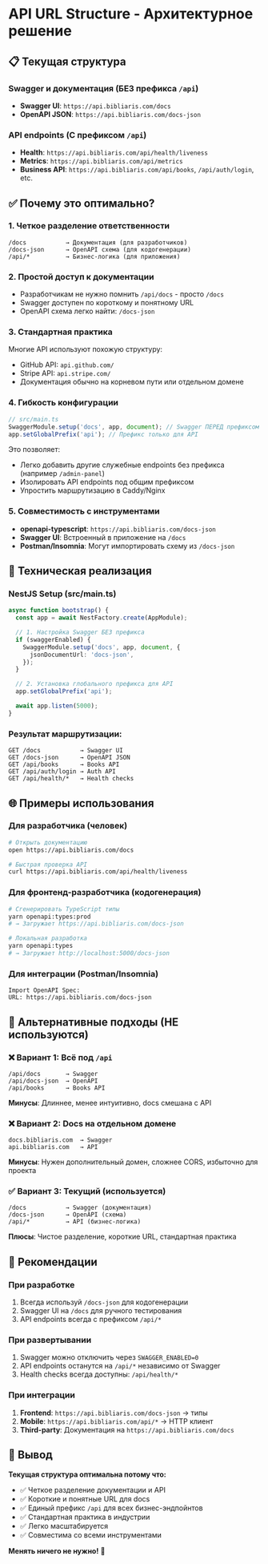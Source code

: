 # API URL Structure - Архитектурное решение

## 📋 Текущая структура

### Swagger и документация (БЕЗ префикса `/api`)

- **Swagger UI**: `https://api.bibliaris.com/docs`
- **OpenAPI JSON**: `https://api.bibliaris.com/docs-json`

### API endpoints (С префиксом `/api`)

- **Health**: `https://api.bibliaris.com/api/health/liveness`
- **Metrics**: `https://api.bibliaris.com/api/metrics`
- **Business API**: `https://api.bibliaris.com/api/books`, `/api/auth/login`, etc.

## ✅ Почему это оптимально?

### 1. Четкое разделение ответственности

```
/docs           → Документация (для разработчиков)
/docs-json      → OpenAPI схема (для кодогенерации)
/api/*          → Бизнес-логика (для приложения)
```

### 2. Простой доступ к документации

- Разработчикам не нужно помнить `/api/docs` - просто `/docs`
- Swagger доступен по короткому и понятному URL
- OpenAPI схема легко найти: `/docs-json`

### 3. Стандартная практика

Многие API используют похожую структуру:

- GitHub API: `api.github.com/`
- Stripe API: `api.stripe.com/`
- Документация обычно на корневом пути или отдельном домене

### 4. Гибкость конфигурации

```typescript
// src/main.ts
SwaggerModule.setup('docs', app, document); // Swagger ПЕРЕД префиксом
app.setGlobalPrefix('api'); // Префикс только для API
```

Это позволяет:

- Легко добавить другие служебные endpoints без префикса (например `/admin-panel`)
- Изолировать API endpoints под общим префиксом
- Упростить маршрутизацию в Caddy/Nginx

### 5. Совместимость с инструментами

- **openapi-typescript**: `https://api.bibliaris.com/docs-json`
- **Swagger UI**: Встроенный в приложение на `/docs`
- **Postman/Insomnia**: Могут импортировать схему из `/docs-json`

## 🔧 Техническая реализация

### NestJS Setup (src/main.ts)

```typescript
async function bootstrap() {
  const app = await NestFactory.create(AppModule);

  // 1. Настройка Swagger БЕЗ префикса
  if (swaggerEnabled) {
    SwaggerModule.setup('docs', app, document, {
      jsonDocumentUrl: 'docs-json',
    });
  }

  // 2. Установка глобального префикса для API
  app.setGlobalPrefix('api');

  await app.listen(5000);
}
```

### Результат маршрутизации:

```
GET /docs           → Swagger UI
GET /docs-json      → OpenAPI JSON
GET /api/books      → Books API
GET /api/auth/login → Auth API
GET /api/health/*   → Health checks
```

## 🌐 Примеры использования

### Для разработчика (человек)

```bash
# Открыть документацию
open https://api.bibliaris.com/docs

# Быстрая проверка API
curl https://api.bibliaris.com/api/health/liveness
```

### Для фронтенд-разработчика (кодогенерация)

```bash
# Сгенерировать TypeScript типы
yarn openapi:types:prod
# → Загружает https://api.bibliaris.com/docs-json

# Локальная разработка
yarn openapi:types
# → Загружает http://localhost:5000/docs-json
```

### Для интеграции (Postman/Insomnia)

```
Import OpenAPI Spec:
URL: https://api.bibliaris.com/docs-json
```

## 🔄 Альтернативные подходы (НЕ используются)

### ❌ Вариант 1: Всё под `/api`

```
/api/docs       → Swagger
/api/docs-json  → OpenAPI
/api/books      → Books API
```

**Минусы**: Длиннее, менее интуитивно, docs смешана с API

### ❌ Вариант 2: Docs на отдельном домене

```
docs.bibliaris.com  → Swagger
api.bibliaris.com   → API
```

**Минусы**: Нужен дополнительный домен, сложнее CORS, избыточно для проекта

### ✅ Вариант 3: Текущий (используется)

```
/docs           → Swagger (документация)
/docs-json      → OpenAPI (схема)
/api/*          → API (бизнес-логика)
```

**Плюсы**: Чистое разделение, короткие URL, стандартная практика

## 📝 Рекомендации

### При разработке

1. Всегда используй `/docs-json` для кодогенерации
2. Swagger UI на `/docs` для ручного тестирования
3. API endpoints всегда с префиксом `/api/*`

### При развертывании

1. Swagger можно отключить через `SWAGGER_ENABLED=0`
2. API endpoints останутся на `/api/*` независимо от Swagger
3. Health checks всегда доступны: `/api/health/*`

### При интеграции

1. **Frontend**: `https://api.bibliaris.com/docs-json` → типы
2. **Mobile**: `https://api.bibliaris.com/api/*` → HTTP клиент
3. **Third-party**: Документация на `https://api.bibliaris.com/docs`

## 🎯 Вывод

**Текущая структура оптимальна потому что:**

- ✅ Четкое разделение документации и API
- ✅ Короткие и понятные URL для docs
- ✅ Единый префикс `/api` для всех бизнес-эндпойнтов
- ✅ Стандартная практика в индустрии
- ✅ Легко масштабируется
- ✅ Совместима со всеми инструментами

**Менять ничего не нужно!** 🎉
